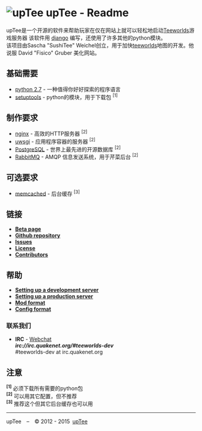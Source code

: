 ![upTee](https://raw.github.com/upTee/upTee/master/uptee/static/simpleblue/img/logo_75.png)
upTee - Readme
=============================
upTee是一个开源的软件来帮助玩家在仅在网站上就可以轻松地启动[Teeworlds](https://teeworlds.com)游戏服务器
该软件用 [django](https://www.djangoproject.com/) 编写，还使用了许多其他的python模块。  
该项目由Sascha "SushiTee" Weichel创立，用于加快[teeworlds](https://teeworlds.com)地图的开发。他说服 David "Fisico" Gruber 美化网站。

基础需要
--------------------
* [python 2.7](http://www.python.org/) - 一种值得你好好探索的程序语言
* [setuptools](http://pypi.python.org/pypi/setuptools) - python的模块，用于下载包 <sup>[1]</sup>

制作要求
-----------------------
* [nginx](http://nginx.org/) - 高效的HTTP服务器 <sup>[2]</sup>
* [uwsgi](http://projects.unbit.it/uwsgi/) - 应用程序容器的服务器 <sup>[2]</sup>
* [PostgreSQL](http://www.postgresql.org/) - 世界上最先进的开源数据库 <sup>[2]</sup>
* [RabbitMQ](http://www.rabbitmq.com/) - AMQP 信息发送系统，用于芹菜后台  <sup>[2]</sup>

可选要求
---------------------
* [memcached](http://memcached.org/) - 后台缓存 <sup>[3]</sup>

链接
-----
* __[Beta page](http://uptee.teesites.net)__
* __[Github repository](https://github.com/teeworldsCNFun/upTee/)__
* __[Issues](https://github.com/teeworldsCNFun/upTee/issues)__
* __[License](https://github.com/teeworldsCNFun/upTee/blob/master/LICENSE)__
* __[Contributors](https://github.com/teeworldsCNFun/upTee/blob/master/CONTRIBUTORS.md)__

帮助
-----
* __[Setting up a development server](https://github.com/teeworldsCNFun/upTee/blob/master/docs/development_server.md)__
* __[Setting up a production server](https://github.com/teeworldsCNFun/upTee/blob/master/docs/production_server.md)__
* __[Mod format](https://github.com/teeworldsCNFun/upTee/blob/master/docs/mod_format.md)__
* __[Config format](https://github.com/teeworldsCNFun/upTee/blob/master/docs/config_format.md)__

### 联系我们
* __IRC__ - [Webchat](http://webchat.quakenet.org/?channels=teeworlds-dev)<br>___irc://irc.quakenet.org/#teeworlds-dev___<br>#teeworlds-dev at irc.quakenet.org

注意
-----
__<sup>[1]</sup>__ 必须下载所有需要的python包<br>
__<sup>[2]</sup>__ 可以用其它配置，但不推荐<br>
__<sup>[3]</sup>__ 推荐这个但其它后台缓存也可以用

-----

upTee – © 2012 - 2015 [upTee](http://uptee.teesites.net/about/)
